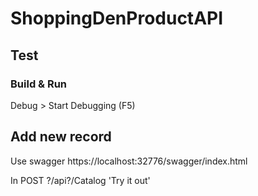 # ShoppingDenProductAPI


## Test
### Build & Run
Debug > Start Debugging (F5)

## Add new record
Use swagger
https://localhost:32776/swagger/index.html

In  POST ?/api?/Catalog 'Try it out'



